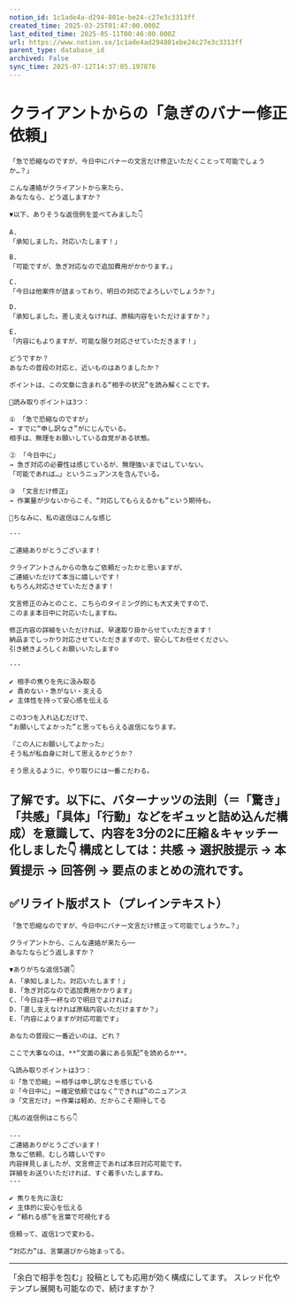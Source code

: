 ```yaml
---
notion_id: 1c1ade4a-d294-801e-be24-c27e3c3313ff
created_time: 2025-03-25T01:47:00.000Z
last_edited_time: 2025-05-11T00:46:00.000Z
url: https://www.notion.so/1c1ade4ad294801ebe24c27e3c3313ff
parent_type: database_id
archived: False
sync_time: 2025-07-12T14:37:05.197876
---
```


# クライアントからの「急ぎのバナー修正依頼」

```plain text
「急で恐縮なのですが、今日中にバナーの文言だけ修正いただくことって可能でしょうか…？」

こんな連絡がクライアントから来たら、
あなたなら、どう返しますか？

▼以下、ありそうな返信例を並べてみました👇

A.
「承知しました。対応いたします！」

B.
「可能ですが、急ぎ対応なので追加費用がかかります。」

C.
「今日は他案件が詰まっており、明日の対応でよろしいでしょうか？」

D.
「承知しました。差し支えなければ、原稿内容をいただけますか？」

E.
「内容にもよりますが、可能な限り対応させていただきます！」

どうですか？
あなたの普段の対応と、近いものはありましたか？

ポイントは、この文章に含まれる“相手の状況”を読み解くことです。

📌読み取りポイントは3つ：

① 「急で恐縮なのですが」
→ すでに“申し訳なさ”がにじんでいる。
相手は、無理をお願いしている自覚がある状態。

② 「今日中に」
→ 急ぎ対応の必要性は感じているが、無理強いまではしていない。
「可能であれば…」というニュアンスを含んでいる。

③ 「文言だけ修正」
→ 作業量が少ないからこそ、“対応してもらえるかも”という期待も。

📩ちなみに、私の返信はこんな感じ

---

ご連絡ありがとうございます！

クライアントさんからの急なご依頼だったかと思いますが、
ご連絡いただけて本当に嬉しいです！
もちろん対応させていただきます！

文言修正のみとのこと、こちらのタイミング的にも大丈夫ですので、
このまま本日中に対応いたしますね。

修正内容の詳細をいただければ、早速取り掛からせていただきます！
納品までしっかり対応させていただきますので、安心してお任せください。
引き続きよろしくお願いいたします☺️

---

✔︎ 相手の焦りを先に汲み取る
✔︎ 責めない・急がない・支える
✔︎ 主体性を持って安心感を伝える

この3つを入れ込むだけで、
“お願いしてよかった”と思ってもらえる返信になります。

『この人にお願いしてよかった』
そう私が私自身に対して思えるかどうか？

そう思えるように、やり取りには一番こだわる。
```
了解です。以下に、バターナッツの法則（＝「驚き」「共感」「具体」「行動」などをギュッと詰め込んだ構成）を意識して、内容を3分の2に圧縮＆キャッチー化しました👇
構成としては：共感 → 選択肢提示 → 本質提示 → 回答例 → 要点のまとめの流れです。
---
## ✅リライト版ポスト（プレインテキスト）
```plain text
「急で恐縮なのですが、今日中にバナー文言だけ修正って可能でしょうか…？」

クライアントから、こんな連絡が来たら──
あなたならどう返しますか？

▼ありがちな返信5選👇
A.「承知しました。対応いたします！」
B.「急ぎ対応なので追加費用かかります」
C.「今日は手一杯なので明日でよければ」
D.「差し支えなければ原稿内容いただけますか？」
E.「内容によりますが対応可能です」

あなたの普段に一番近いのは、どれ？

ここで大事なのは、**“文面の裏にある気配”を読めるか**。

🔍読み取りポイントは3つ：
①「急で恐縮」＝相手は申し訳なさを感じている
②「今日中に」＝確定依頼ではなく“できれば”のニュアンス
③「文言だけ」＝作業は軽め、だからこそ期待してる

📩私の返信例はこちら👇

---
ご連絡ありがとうございます！
急なご依頼、むしろ嬉しいです☺️
内容拝見しましたが、文言修正であれば本日対応可能です。
詳細をお送りいただければ、すぐ着手いたしますね。
---

✔︎ 焦りを先に汲む
✔︎ 主体的に安心を伝える
✔︎ “頼れる感”を言葉で可視化する

信頼って、返信1つで変わる。

“対応力”は、言葉選びから始まってる。

```
---
「余白で相手を包む」投稿としても応用が効く構成にしてます。
スレッド化やテンプレ展開も可能なので、続けますか？